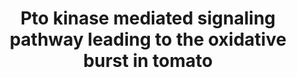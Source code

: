 ---
annotations:
- id: PW:0000003
  parent: signaling pathway
  type: Pathway Ontology
  value: signaling pathway
authors:
- Andra
- Lindarieswijk
description: Hypothetical model showing the integration of the Pto kinase with other
  known signaling intermediates in the oxidative burst signal transduction pathways.
  See text for details and references. Plase A, phospholipase A; Plase C, phospholipase
  C; oxidase subunits include p47, p67, gp91, and p22.
last-edited: 2016-07-25
organisms:
- Solanum lycopersicum
redirect_from:
- /index.php/Pathway:WP2633
- /instance/WP2633
- /instance/WP2633_r87617
revision: r87617
schema-jsonld:
- '@context': https://schema.org/
  '@id': https://wikipathways.github.io/pathways/WP2633.html
  '@type': Dataset
  creator:
    '@type': Organization
    name: WikiPathways
  description: Hypothetical model showing the integration of the Pto kinase with other
    known signaling intermediates in the oxidative burst signal transduction pathways.
    See text for details and references. Plase A, phospholipase A; Plase C, phospholipase
    C; oxidase subunits include p47, p67, gp91, and p22.
  keywords:
  - AvrPto
  - Fen
  - Fenthion
  - Gp91
  - Hydrogen peroxide
  - Kinases
  - NADP+
  - NADPH
  - Oxygen
  - Pti1
  - Pto
  - Superoxide
  license: CC0
  name: Pto kinase mediated signaling pathway leading to the oxidative burst in tomato
seo: CreativeWork
title: Pto kinase mediated signaling pathway leading to the oxidative burst in tomato
wpid: WP2633
---